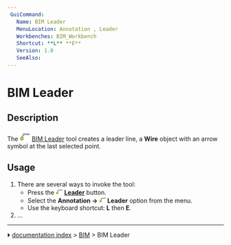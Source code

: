 ```yaml
---
 GuiCommand:
   Name: BIM Leader
   MenuLocation: Annotation , Leader
   Workbenches: BIM_Workbench
   Shortcut: **L** **E**
   Version: 1.0
   SeeAlso: 
---
```


# BIM Leader

## Description

The <img alt="" src=images/BIM_Leader.svg  style="width:24px;"> [BIM Leader](BIM_Leader.md) tool creates a leader line, a **Wire** object with an arrow symbol at the last selected point.

## Usage

1.  There are several ways to invoke the tool:
    -   Press the **<img src="images/BIM_Leader.svg" width=16px> [Leader](BIM_Leader.md)** button.
    -   Select the **Annotation → <img src="images/BIM_Leader.svg" width=16px> Leader** option from the menu.
    -   Use the keyboard shortcut: **L** then **E**.
2.  \...



---
⏵ [documentation index](../README.md) > [BIM](BIM_Workbench.md) > BIM Leader
